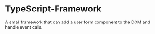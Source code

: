 # TypeScript-Framework

A small framework that can add a user form component to the DOM and handle event calls.
